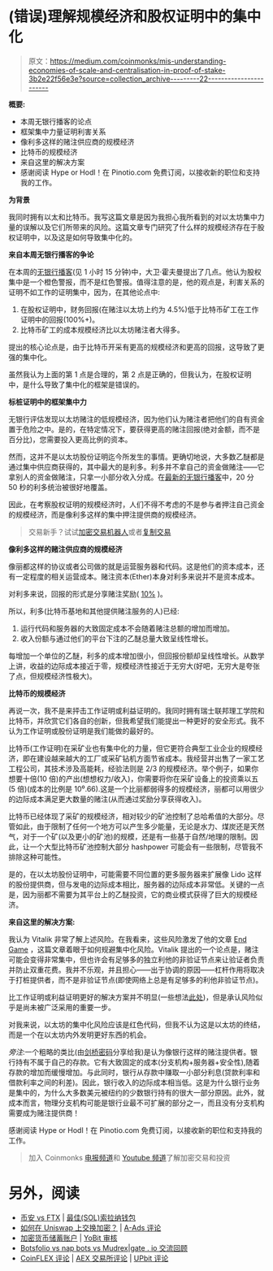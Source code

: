 # (错误)理解规模经济和股权证明中的集中化

> 原文：<https://medium.com/coinmonks/mis-understanding-economies-of-scale-and-centralisation-in-proof-of-stake-3b2e22f56e3e?source=collection_archive---------22----------------------->

**概要:**

*   本周无银行播客的论点
*   框架集中力量证明利害关系
*   像利多这样的赌注供应商的规模经济
*   比特币的规模经济
*   来自这里的解决方案
*   感谢阅读 Hype or Hodl！在 Pinotio.com 免费订阅，以接收新的职位和支持我的工作。

**为背景**

我同时拥有以太和比特币。我写这篇文章是因为我担心我所看到的对以太坊集中力量的误解以及它们所带来的风险。这篇文章专门研究了什么样的规模经济存在于股权证明中，以及这是如何导致集中化的。

**来自本周无银行播客的争论**

在本周的[无银行播客](http://podcast.banklesshq.com/rollup-celsius-bankruptcy-vitaliks-book-gho-aave-stablecoin-3ac-starkware-token)(见 1 小时 15 分钟)中，大卫·霍夫曼提出了几点。他认为股权集中是一个橙色警报，而不是红色警报。值得注意的是，他的观点是，利害关系的证明不如工作的证明集中，因为，在其他论点中:

1.  在股权证明中，财务回报(在赌注以太坊上约为 4.5%)低于比特币矿工在工作证明中的回报(100%+)。
2.  比特币矿工的成本规模经济比以太坊赌注者大得多。

提出的核心论点是，由于比特币开采有更高的规模经济和更高的回报，这导致了更强的集中化。

虽然我认为上面的第 1 点是合理的，第 2 点是正确的，但我认为，在股权证明中，是什么导致了集中化的框架是错误的。

**标桩证明中的框架集中力**

无银行评估发现以太坊赌注的低规模经济，因为他们认为赌注者把他们的自有资金置于危险之中。是的，在特定情况下，要获得更高的赌注回报(绝对金额，而不是百分比)，您需要投入更高比例的资本。

然而，这并不是以太坊股份证明迄今所发生的事情。更确切地说，大多数乙醚都是通过集中供应商获得的，其中最大的是利多。利多并不拿自己的资金做赌注——它拿别人的资金做赌注，只拿一小部分收入分成。在[最新的无银行播客](http://podcast.banklesshq.com/rollup-celsius-bankruptcy-vitaliks-book-gho-aave-stablecoin-3ac-starkware-token)中，20 分 50 秒的利多统治被很好地覆盖。

因此，在考察股权证明的规模经济时，人们不得不考虑的不是参与者押注自己资金的规模经济，而是像利多这样的集中押注提供商的规模经济。

> 交易新手？试试[加密交易机器人](/coinmonks/crypto-trading-bot-c2ffce8acb2a)或者[复制交易](/coinmonks/top-10-crypto-copy-trading-platforms-for-beginners-d0c37c7d698c)

**像利多这样的赌注供应商的规模经济**

像丽都这样的协议或者公司做的就是运营服务器和代码。这是他们的资本成本，还有一定程度的相关运营成本。赌注资本(Ether)本身对利多来说并不是资本成本。

对利多来说，回报的形式是分享赌注奖励( [10%](https://stake.lido.fi/) )。

所以，利多(比特币基地和其他提供赌注服务的人)已经:

1.  运行代码和服务器的大致固定成本不会随着赌注总额的增加而增加。
2.  收入份额与通过他们的平台下注的乙醚总量大致呈线性增长。

每增加一个单位的乙醚，利多的成本增加很小，但回报份额却呈线性增长。从数学上讲，收益的边际成本接近于零，规模经济性接近于无穷大(好吧，无穷大是夸张了点，但规模经济性极大)。

**比特币的规模经济**

再说一次，我不是来抨击工作证明或利益证明的。我同时拥有瑞士联邦理工学院和比特币，并欣赏它们各自的创新，但我希望我们能提出一种更好的安全形式。我不认为工作证明或股份证明是我们能做的最好的。

比特币(工作证明)在采矿业也有集中化的力量，但它更符合典型工业企业的规模经济，即在建设越来越大的工厂或采矿钻机方面节省成本。我经营并出售了一家工艺工程公司，其技术涉及高能耗，经验法则是 2/3 的规模经济。举个例子，如果你想要十倍(10 倍)的产出(想想权力/收入)，你需要将你在采矿设备上的投资乘以五(5 倍)(成本的比例是 10⁰.66).这是一个比丽都弱得多的规模经济，丽都可以用很少的边际成本满足更大数量的赌注(从而通过奖励分享获得收入)。

比特币已经体现了采矿的规模经济，相对较少的矿池控制了总哈希值的大部分。尽管如此，由于限制了任何一个地方可以产生多少能量，无论是水力、煤炭还是天然气，对于一个矿(以及更小的矿池)的规模，还是有一些基于自然/地理的限制。因此，让一个大型比特币矿池控制大部分 hashpower 可能会有一些限制，尽管我不排除这种可能性。

是的，在以太坊股份证明中，可能需要不同位置的更多服务器来扩展像 Lido 这样的股份提供商，但与发电的边际成本相比，服务器的边际成本非常低。关键的一点是，因为丽都不需要为其平台上的乙醚投资，它的商业模式获得了巨大的规模经济。

**来自这里的解决方案:**

我认为 Vitalik 非常了解上述风险。在我看来，这些风险激发了他的文章 [End Game](https://vitalik.ca/general/2021/12/06/endgame.html) ，这篇文章着眼于如何规避集中化风险。Vitalik 提出的一个论点是，赌注可能会变得非常集中，但也许会有足够多的独立利他的非验证节点来让验证者负责并防止双重花费。我并不乐观，并且担心——出于协调的原因——杠杆作用将取决于打桩提供者，而不是非验证节点(即使网络上总是有足够多的利他非验证节点)。

比工作证明或利益证明更好的解决方案并不明显(一些想法[此处](https://pinotio.com/p/future-of-ethereum-what-ive-been?r=ftyjq&s=w&utm_campaign=post&utm_medium=web))，但是承认风险似乎是尚未被广泛采用的重要一步。

对我来说，以太坊的集中化风险应该是红色代码，但我不认为这是以太坊的终结，而是一个在以太坊内外发明更好东西的机会。

*旁注*:一个粗略的类比(由[剑桥密码](https://www.cambridgecryptographic.com/)分享给我)是认为像银行这样的赌注提供者。银行持有不属于自己的存款。它有大致固定的成本(分支机构+服务器+安全性),随着存款的增加而缓慢增加。与此同时，银行从存款中赚取一小部分利息(贷款利率和借款利率之间的利差)。因此，银行收入的边际成本相当低。这是为什么银行业务是集中的，为什么大多数美元被纽约的少数银行持有的很大一部分原因。此外，就成本而言，物理分支机构可能是银行业最不可扩展的部分之一，而且没有分支机构需要成为赌注提供商！

感谢阅读 Hype or Hodl！在 Pinotio.com 免费订阅，以接收新的职位和支持我的工作。

> 加入 Coinmonks [电报频道](https://t.me/coincodecap)和 [Youtube 频道](https://www.youtube.com/c/coinmonks/videos)了解加密交易和投资

# 另外，阅读

*   [币安 vs FTX](https://coincodecap.com/binance-vs-ftx) | [最佳(SOL)索拉纳钱包](https://coincodecap.com/solana-wallets)
*   [如何在 Uniswap 上交换加密？](https://coincodecap.com/swap-crypto-on-uniswap) | [A-Ads 评论](https://coincodecap.com/a-ads-review)
*   [加密货币储蓄账户](/coinmonks/cryptocurrency-savings-accounts-be3bc0feffbf) | [YoBit 审核](/coinmonks/yobit-review-175464162c62)
*   [Botsfolio vs nap bots vs Mudrex](/coinmonks/botsfolio-vs-napbots-vs-mudrex-c81344970c02)|[gate . io 交流回顾](/coinmonks/gate-io-exchange-review-61bf87b7078f)
*   [CoinFLEX 评论](https://coincodecap.com/coinflex-review) | [AEX 交易所评论](https://coincodecap.com/aex-exchange-review) | [UPbit 评论](https://coincodecap.com/upbit-review)